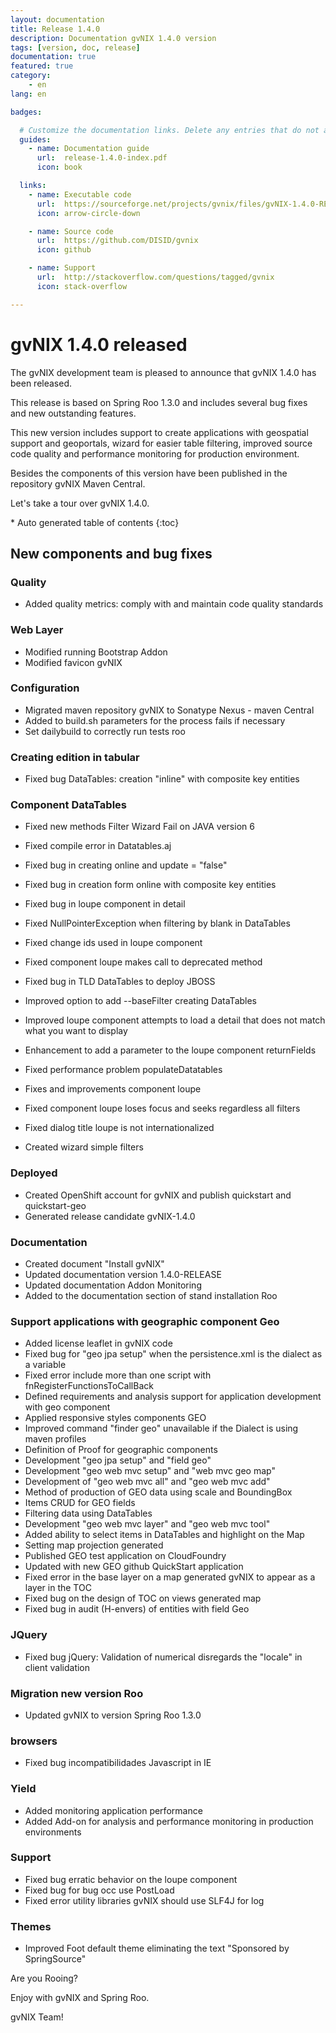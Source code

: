 ```yaml
---
layout: documentation
title: Release 1.4.0
description: Documentation gvNIX 1.4.0 version
tags: [version, doc, release]
documentation: true
featured: true
category:
    - en
lang: en

badges:

  # Customize the documentation links. Delete any entries that do not apply.
  guides:
    - name: Documentation guide
      url:  release-1.4.0-index.pdf
      icon: book

  links:
    - name: Executable code
      url:  https://sourceforge.net/projects/gvnix/files/gvNIX-1.4.0-RELEASE.zip/download
      icon: arrow-circle-down

    - name: Source code
      url:  https://github.com/DISID/gvnix
      icon: github

    - name: Support
      url:  http://stackoverflow.com/questions/tagged/gvnix
      icon: stack-overflow

---
```


# gvNIX 1.4.0 released

The gvNIX development team is pleased to announce that gvNIX 1.4.0 has been released.

This release is based on Spring Roo 1.3.0 and includes several bug fixes
and new outstanding features.

This new version includes support to create applications with geospatial support
 and geoportals, wizard for easier table filtering, improved source code quality
 and performance monitoring for production environment.

Besides the components of this version have been published in the repository gvNIX Maven Central.

Let's take a tour over gvNIX 1.4.0.

<section id="table-of-contents" class="toc">
<div id="drawer" markdown="1">
*  Auto generated table of contents
{:toc}
</div>
</section><!-- /#table-of-contents -->

## New components and bug fixes

### Quality

* Added quality metrics: comply with and maintain code quality standards

### Web Layer

* Modified running Bootstrap Addon
* Modified favicon gvNIX

### Configuration

* Migrated maven repository gvNIX to Sonatype Nexus - maven Central
* Added to build.sh parameters for the process fails if necessary
* Set dailybuild to correctly run tests roo

### Creating edition in tabular

* Fixed bug DataTables: creation "inline" with composite key entities

### Component DataTables

* Fixed new methods Filter Wizard Fail on JAVA version 6
* Fixed compile error in Datatables.aj
* Fixed bug in creating online and update = "false"
* Fixed bug in creation form online with composite key entities
* Fixed bug in loupe component in detail
* Fixed NullPointerException when filtering by blank in DataTables
* Fixed change ids used in loupe component
* Fixed component loupe makes call to deprecated method
* Fixed bug in TLD DataTables to deploy JBOSS

* Improved option to add --baseFilter creating DataTables
* Improved loupe component attempts to load a detail that does not match what you want to display
* Enhancement to add a parameter to the loupe component returnFields

* Fixed performance problem populateDatatables
* Fixes and improvements component loupe
* Fixed component loupe loses focus and seeks regardless all filters
* Fixed dialog title loupe is not internationalized
* Created wizard simple filters

### Deployed

* Created OpenShift account for gvNIX and publish quickstart and quickstart-geo
* Generated release candidate gvNIX-1.4.0

### Documentation

* Created document "Install gvNIX"
* Updated documentation version 1.4.0-RELEASE
* Updated documentation Addon Monitoring
* Added to the documentation section of stand installation Roo

### Support applications with geographic component Geo

* Added license leaflet in gvNIX code
* Fixed bug for "geo jpa setup" when the persistence.xml is the dialect as a variable
* Fixed error include more than one script with fnRegisterFunctionsToCallBack
* Defined requirements and analysis support for application development with geo component
* Applied responsive styles components GEO
* Improved command "finder geo" unavailable if the Dialect is using maven profiles
* Definition of Proof for geographic components
* Development "geo jpa setup" and "field geo"
* Development "geo web mvc setup" and "web mvc geo map"
* Development of "geo web mvc all" and "geo web mvc add"
* Method of production of GEO data using scale and BoundingBox
* Items CRUD for GEO fields
* Filtering data using DataTables
* Development "geo web mvc layer" and "geo web mvc tool"
* Added ability to select items in DataTables and highlight on the Map
* Setting map projection generated
* Published GEO test application on CloudFoundry
* Updated with new GEO github QuickStart application
* Fixed error in the base layer on a map generated gvNIX to appear as a layer in the TOC
* Fixed bug on the design of TOC on views generated map
* Fixed bug in audit (H-envers) of entities with field Geo

### JQuery

* Fixed bug jQuery: Validation of numerical disregards the "locale" in client validation

### Migration new version Roo

* Updated gvNIX to version Spring Roo 1.3.0

### browsers

* Fixed bug incompatibilidades Javascript in IE

### Yield

* Added monitoring application performance
* Added Add-on for analysis and performance monitoring in production environments

### Support

* Fixed bug erratic behavior on the loupe component
* Fixed bug for bug occ use PostLoad
* Fixed error utility libraries gvNIX should use SLF4J for log

### Themes
* Improved Foot default theme eliminating the text "Sponsored by SpringSource"

Are you Rooing?

Enjoy with gvNIX and Spring Roo.

gvNIX Team!
